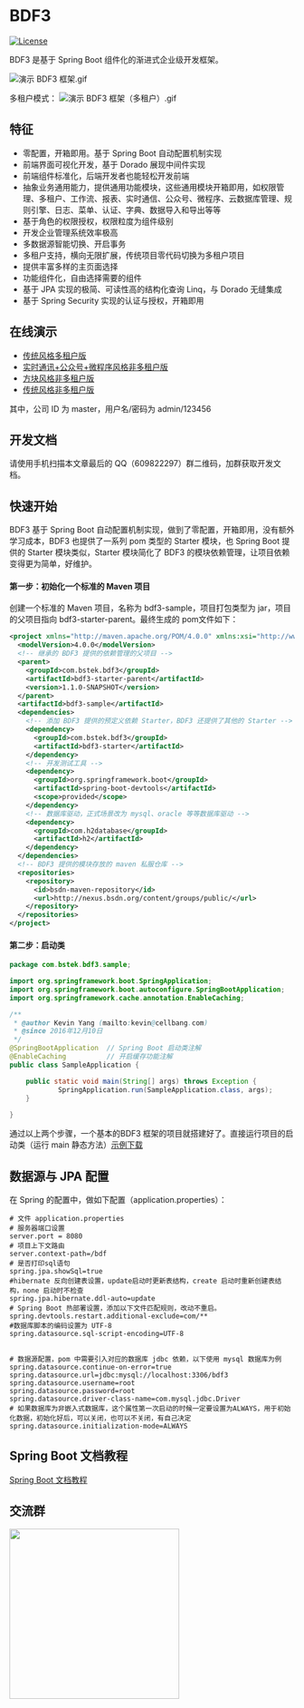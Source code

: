 # BDF3 

[![License](http://img.shields.io/license-apache-brightgreen.svg)](http://www.apache.org/licenses/LICENSE-2.0.html)

BDF3 是基于 Spring Boot 组件化的渐进式企业级开发框架。


![演示 BDF3 框架.gif](https://i.loli.net/2020/10/01/auB1CKnjd8zOZ9w.gif)

多租户模式：
![演示 BDF3 框架（多租户）.gif](https://i.loli.net/2020/10/01/dOht7uPsGcBzja3.gif)

## 特征

* 零配置，开箱即用。基于 Spring Boot 自动配置机制实现
* 前端界面可视化开发，基于 Dorado 展现中间件实现
* 前端组件标准化，后端开发者也能轻松开发前端
* 抽象业务通用能力，提供通用功能模块，这些通用模块开箱即用，如权限管理、多租户、工作流、报表、实时通信、公众号、微程序、云数据库管理、规则引擎、日志、菜单、认证、字典、数据导入和导出等等
* 基于角色的权限授权，权限粒度为组件级别
* 开发企业管理系统效率极高
* 多数据源智能切换、开启事务
* 多租户支持，横向无限扩展，传统项目零代码切换为多租户项目
* 提供丰富多样的主页面选择
* 功能组件化，自由选择需要的组件
* 基于 JPA 实现的极简、可读性高的结构化查询 Linq，与 Dorado 无缝集成
* 基于 Spring Security 实现的认证与授权，开箱即用


## 在线演示

* [传统风格多租户版](http://106.14.191.97:8081/bdf3.security.ui.view.Main.d) 
* [实时通讯+公众号+微程序风格非多租户版](http://106.14.191.97:8080/bdf3.notice.ui.view.Chat.d)
* [方块风格非多租户版](http://106.14.191.97:8080/bdf3.security.ui.view.Portal.d)
* [传统风格非多租户版](http://106.14.191.97:8080/bdf3.security.ui.view.Main.d)

其中，公司 ID 为 master，用户名/密码为 admin/123456

## 开发文档

请使用手机扫描本文章最后的 QQ（609822297）群二维码，加群获取开发文档。

## 快速开始

BDF3 基于 Spring Boot 自动配置机制实现，做到了零配置，开箱即用，没有额外学习成本，BDF3 也提供了一系列 pom 类型的 Starter 模块，也 Spring Boot 提供的 Starter 模块类似，Starter 模块简化了 BDF3 的模块依赖管理，让项目依赖变得更为简单，好维护。

#### 第一步：初始化一个标准的 Maven 项目

创建一个标准的 Maven 项目，名称为 bdf3-sample，项目打包类型为 jar，项目的父项目指向 bdf3-starter-parent。最终生成的 pom文件如下：
```xml
<project xmlns="http://maven.apache.org/POM/4.0.0" xmlns:xsi="http://www.w3.org/2001/XMLSchema-instance" xsi:schemaLocation="http://maven.apache.org/POM/4.0.0 http://maven.apache.org/xsd/maven-4.0.0.xsd">
  <modelVersion>4.0.0</modelVersion>
  <!-- 继承的 BDF3 提供的依赖管理的父项目 -->
  <parent>
    <groupId>com.bstek.bdf3</groupId>
    <artifactId>bdf3-starter-parent</artifactId>
    <version>1.1.0-SNAPSHOT</version>
  </parent>
  <artifactId>bdf3-sample</artifactId>
  <dependencies>
    <!-- 添加 BDF3 提供的预定义依赖 Starter，BDF3 还提供了其他的 Starter -->
    <dependency>
      <groupId>com.bstek.bdf3</groupId>
      <artifactId>bdf3-starter</artifactId>
    </dependency>
    <!-- 开发测试工具 -->
    <dependency>
      <groupId>org.springframework.boot</groupId>
      <artifactId>spring-boot-devtools</artifactId>
      <scope>provided</scope>
    </dependency>
    <!-- 数据库驱动，正式场景改为 mysql、oracle 等等数据库驱动 -->
    <dependency> 
      <groupId>com.h2database</groupId>
      <artifactId>h2</artifactId> 
    </dependency>
  </dependencies>
  <!-- BDF3 提供的模块存放的 maven 私服仓库 -->
  <repositories>
    <repository>
      <id>bsdn-maven-repository</id>
      <url>http://nexus.bsdn.org/content/groups/public/</url>
    </repository>
  </repositories>
</project>
```

#### 第二步：启动类
```java
package com.bstek.bdf3.sample;

import org.springframework.boot.SpringApplication;
import org.springframework.boot.autoconfigure.SpringBootApplication;
import org.springframework.cache.annotation.EnableCaching;

/**
 * @author Kevin Yang (mailto:kevin@cellbang.com)
 * @since 2016年12月10日
 */
@SpringBootApplication  // Spring Boot 启动类注解
@EnableCaching          // 开启缓存功能注解
public class SampleApplication {

    public static void main(String[] args) throws Exception {
		    SpringApplication.run(SampleApplication.class, args);
    }
  
}

```

通过以上两个步骤，一个基本的BDF3 框架的项目就搭建好了。直接运行项目的启动类（运行 main 静态方法）[示例下载](https://github.com/muxiangqiu/bdf3/blob/master/sample/bdf3-sample.zip?raw=true)

## 数据源与 JPA 配置

在 Spring 的配置中，做如下配置（application.properties）：

```
# 文件 application.properties
# 服务器端口设置
server.port = 8080
# 项目上下文路由
server.context-path=/bdf
# 是否打印sql语句
spring.jpa.showSql=true
#hibernate 反向创建表设置，update启动时更新表结构，create 启动时重新创建表结构，none 启动时不检查
spring.jpa.hibernate.ddl-auto=update
# Spring Boot 热部署设置，添加以下文件匹配规则，改动不重启。
spring.devtools.restart.additional-exclude=com/**
#数据库脚本的编码设置为 UTF-8
spring.datasource.sql-script-encoding=UTF-8


# 数据源配置，pom 中需要引入对应的数据库 jdbc 依赖，以下使用 mysql 数据库为例
spring.datasource.continue-on-error=true
spring.datasource.url=jdbc:mysql://localhost:3306/bdf3
spring.datasource.username=root
spring.datasource.password=root
spring.datasource.driver-class-name=com.mysql.jdbc.Driver
# 如果数据库为非嵌入式数据库，这个属性第一次启动的时候一定要设置为ALWAYS，用于初始化数据，初始化好后，可以关闭，也可以不关闭，有自己决定
spring.datasource.initialization-mode=ALWAYS
```

## Spring Boot 文档教程

[Spring Boot 文档教程](https://projects.spring.io/spring-boot/#quick-start)

## 交流群

<img src="https://i.loli.net/2020/10/01/RzYQv9Mfu7cOsWj.jpg" width="300px"/>